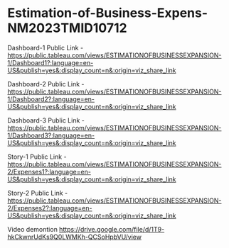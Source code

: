 # Estimation-of-Business-Expens-NM2023TMID10712


Dashboard-1 Public Link - https://public.tableau.com/views/ESTIMATIONOFBUSINESSEXPANSION-1/Dashboard1?:language=en-US&publish=yes&:display_count=n&:origin=viz_share_link

Dashboard-2 Public Link - https://public.tableau.com/views/ESTIMATIONOFBUSINESSEXPANSION-1/Dashboard2?:language=en-US&publish=yes&:display_count=n&:origin=viz_share_link

Dashboard-3 Public Link - https://public.tableau.com/views/ESTIMATIONOFBUSINESSEXPANSION-1/Dashboard3?:language=en-US&publish=yes&:display_count=n&:origin=viz_share_link

Story-1 Public Link - https://public.tableau.com/views/ESTIMATIONOFBUSINESSEXPANSION-2/Expenses1?:language=en-US&publish=yes&:display_count=n&:origin=viz_share_link

Story-2 Public Link - https://public.tableau.com/views/ESTIMATIONOFBUSINESSEXPANSION-2/Expenses2?:language=en-US&publish=yes&:display_count=n&:origin=viz_share_link

Video demontion https://drive.google.com/file/d/1T9-hkCkwnrUdKs9Q0LWMKh-QCSoHpbVU/view
